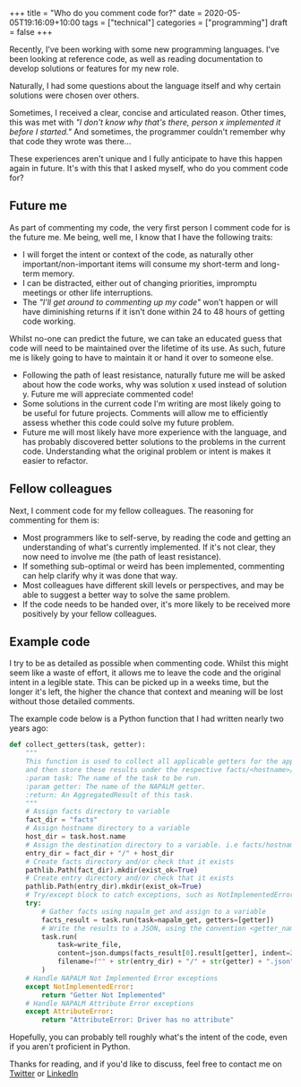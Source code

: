 +++
title = "Who do you comment code for?"
date = 2020-05-05T19:16:09+10:00
tags = ["technical"]
categories = ["programming"]
draft = false
+++

Recently, I've been working with some new programming languages. I've been looking at reference code, as well as reading documentation to develop solutions or features for my new role.

Naturally, I had some questions about the language itself and why certain solutions were chosen over others.

Sometimes, I received a clear, concise and articulated reason. Other times, this was met with *"I don't know why that's there, person x implemented it before I started."* And sometimes, the programmer couldn't remember why that code they wrote was there...

These experiences aren't unique and I fully anticipate to have this happen again in future. It's with this that I asked myself, who do you comment code for?

## Future me ##

As part of commenting my code, the very first person I comment code for is the future me. Me being, well me, I know that I have the following traits:

- I will forget the intent or context of the code, as naturally other important/non-important items will consume my short-term and long-term memory.
- I can be distracted, either out of changing priorities, impromptu meetings or other life interruptions.
- The *"I'll get around to commenting up my code"* won't happen or will have diminishing returns if it isn't done within 24 to 48 hours of getting code working.


Whilst no-one can predict the future, we can take an educated guess that code will need to be maintained over the lifetime of its use. As such, future me is likely going to have to maintain it or hand it over to someone else.

- Following the path of least resistance, naturally future me will be asked about how the code works, why was solution x used instead of solution y. Future me will appreciate commented code!
- Some solutions in the current code I'm writing are most likely going to be useful for future projects. Comments will allow me to efficiently assess whether this code could solve my future problem.
- Future me will most likely have more experience with the language, and has probably discovered better solutions to the problems in the current code. Understanding what the original problem or intent is makes it easier to refactor.


## Fellow colleagues ##

Next, I comment code for my fellow colleagues. The reasoning for commenting for them is:

- Most programmers like to self-serve, by reading the code and getting an understanding of what's currently implemented. If it's not clear, they now need to involve me (the path of least resistance).
- If something sub-optimal or weird has been implemented, commenting can help clarify why it was done that way.
- Most colleagues have different skill levels or perspectives, and may be able to suggest a better way to solve the same problem.
- If the code needs to be handed over, it's more likely to be received more positively by your fellow colleagues.


## Example code ##

I try to be as detailed as possible when commenting code. Whilst this might seem like a waste of effort, it allows me to leave the code and the original intent in a legible state. This can be picked up in a weeks time, but the longer it's left, the higher the chance that context and meaning will be lost without those detailed comments.

The example code below is a Python function that I had written nearly two years ago:

```python
def collect_getters(task, getter):
    """
    This function is used to collect all applicable getters for the applicable OS
    and then store these results under the respective facts/<hostname>/ directory.
    :param task: The name of the task to be run.
    :param getter: The name of the NAPALM getter.
    :return: An AggregatedResult of this task.
    """
    # Assign facts directory to variable
    fact_dir = "facts"
    # Assign hostname directory to a variable
    host_dir = task.host.name
    # Assign the destination directory to a variable. i.e facts/hostname/
    entry_dir = fact_dir + "/" + host_dir
    # Create facts directory and/or check that it exists
    pathlib.Path(fact_dir).mkdir(exist_ok=True)
    # Create entry directory and/or check that it exists
    pathlib.Path(entry_dir).mkdir(exist_ok=True)
    # Try/except block to catch exceptions, such as NotImplementedError
    try:
        # Gather facts using napalm_get and assign to a variable
        facts_result = task.run(task=napalm_get, getters=[getter])
        # Write the results to a JSON, using the convention <getter_name>.json
        task.run(
            task=write_file,
            content=json.dumps(facts_result[0].result[getter], indent=2),
            filename=f"" + str(entry_dir) + "/" + str(getter) + ".json",
        )
    # Handle NAPALM Not Implemented Error exceptions
    except NotImplementedError:
        return "Getter Not Implemented"
    # Handle NAPALM Attribute Error exceptions
    except AttributeError:
        return "AttributeError: Driver has no attribute"
```

Hopefully, you can probably tell roughly what's the intent of the code, even if you aren't proficient in Python.

Thanks for reading, and if you'd like to discuss, feel free to contact me on [Twitter](https://twitter.com/danielteycheney) or [LinkedIn](https://www.linkedin.com/in/danielfjteycheney/)

